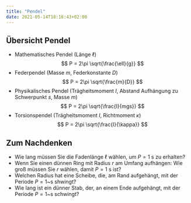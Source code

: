 ```yaml
---
title: "Pendel"
date: 2021-05-14T18:16:43+02:00
---
```


## Übersicht Pendel
 * Mathematisches Pendel (Länge $\ell$) 
   $$ P = 2\pi \sqrt{\frac{\ell}{g}} $$
 * Federpendel (Masse $m$, Federkonstante $D$)
   $$ P = 2\pi \sqrt{\frac{m}{D}} $$
 * Physikalisches Pendel (Trägheitsmoment $I$, Abstand Aufhängung zu Schwerpunkt $s$, Masse $m$)
   $$ P = 2\pi \sqrt{\frac{I}{mgs}} $$
 * Torsionspendel (Trägheitsmoment $I$, Richtmoment $\kappa$)
   $$ P = 2\pi \sqrt{\frac{I}{\kappa}} $$

## Zum Nachdenken
 * Wie lang müssen Sie die Fadenlänge $\ell$ wählen, um $P=1~$s zu erhalten?
 * Wenn Sie einen dünnen Ring  mit Radius $r$ am Umfang aufhängen: Wie groß müssen
   Sie $r$ wählen, damit $P=1~$s ist?
 * Welchen Radius hat eine Scheibe, die, am Rand aufgehängt, mit der Periode $P=1$~s shwingt?
 * Wie lang ist ein dünner Stab, der, an einem Ende aufgehängt, mit der Periode $P=1$~s schwingt?

